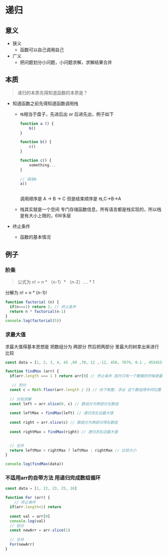 # 递归

## 意义

- 狭义
  - 函数可以自己调用自己
- 广义
  - 把问题划分小问题，小问题求解，求解结果合并

##  本质

> 递归的本质先得知道函数的本质是？

- 知道函数之前先得知道函数调用栈

  - `栈`相当于盘子，先进后出 or 后进先出，例子如下

    ```js
    function a () {
    	b()
    }
    
    function b() {
        c()
    }
    
    function c() {
        something...
    }
       
    // 调用A
    a()
     
    ```

    调用顺序是 A -> B -> C 但是结束顺序是 `栈`,C->B->A

  - 栈其实就是一个空间 专门存储函数信息，所有语言都是栈实现的，所以栈是有大小上限的，6W多层 

- 终止条件

  - 函数的基本情况

## 例子

### 阶乘

> 公式为 n! = n * （n-1）* （n-2）....  * 1

分解为 n! = n * (n-1)!

```js
function factorial (n) {
  if(n===1) return 1; // 终止条件
  return n * factorial(n-1) 
}
console.log(factorial(5))
```

### 求最大值

求最大值得基本思想是 把数组分为 两部分 然后把两部分 里最大的树拿出来进行比较

```js
const data = [1, 2, 3, 4, 45 ,89 ,78, 12 ,-12, 456, 7879, 0.1 , 455455, 787878, 565646]

function findMax (arr) {
  if(arr.length === 1 ) return arr[0] // 终止条件 因为只有一个数据的时候是最大值

   // 划分
  const c = Math.floor(arr.length / 2) // 向下取整，求出 这个数组得中间位置
	
  // 分别求解
  const left = arr.slice(0, c) // 数组分为两部分左数组
    
  const leftMax = findMax(left) // 递归求左边最大值
    
  const right = arr.slice(c) // 数组分为两部分得右数组
    
  const rightMax = findMax(right) // 递归求右边最大值

  
  // 合并
  return leftMax > rightMax ? leftMax : rightMax // 比较大小
}

console.log(findMax(data))
```

### 不适用arr的自带方法 用递归完成数组循环

```js
const data = [1, 22, 23, 25, 26]

function For (arr) {
    // 终止条件
  if(arr.length<1) return
  
  const val = arr[0]
  console.log(val)
  // 划分
  const newArr = arr.slice(1)
  
  // 合并
  For(newArr)
}
```
